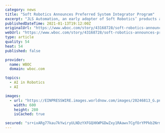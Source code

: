 ```yaml
---
category: news
title: "Soft Robotics Announces Preferred System Integrator Program"
excerpt: "JLS Automation, an early adopter of Soft Robotics’ products and the first member of the Preferred System Integrator program in the U.S."
publishedDateTime: 2021-01-13T19:12:00Z
originalUrl: "https://www.wboc.com/story/43168728/soft-robotics-announces-preferred-system-integrator-program"
webUrl: "https://www.wboc.com/story/43168728/soft-robotics-announces-preferred-system-integrator-program"
type: article
quality: 54
heat: 54
published: false

provider:
  name: WBOC
  domain: wboc.com

topics:
  - AI in Robotics
  - AI

images:
  - url: "https://EINPRESSWIRE.images.worldnow.com/images/20246813_G.png?lastEditedDate=1610532776000"
    width: 600
    height: 280
    isCached: true

secured: "sr+ixARg77kau7kYwiryULNDzYXFGQXKWPGDwZxy1RAawv7CgfOrYPPkb2NrmoCTP2gxTIhch7JufD5xuQ4Kbaa1hBufRGNK6e2ZMbIr8VsvVAltUbt2OwAXt60KSt6XZXrz9zYwO7poHOqwlpbmvRi3mkCEYJc1R5JFCvPi3Z6Ex4gzwJ7PPHYc5pWNn1wAKLHDpjq9nExirE1GMhDqlleqaRhsMmXuTfAgCOQWiOEMRMsO88qAl9C5YhET0DfTTBezkJfMemHyd+ECAVAaFtDc0sDkYMEJAsiopNvgypIl1QkrjIQKiWxTi+npUXPa5F3k3e4wuFGgFEUqqs8sqAt4DM/p5YGbpxoWbXmTPSw=;vCu6UpxQ9TyV6JT2w6bykA=="
---
```


